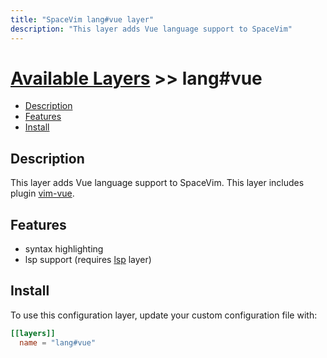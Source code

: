```yaml
---
title: "SpaceVim lang#vue layer"
description: "This layer adds Vue language support to SpaceVim"
---
```


# [Available Layers](../../) >> lang#vue

<!-- vim-markdown-toc GFM -->

- [Description](#description)
- [Features](#features)
- [Install](#install)

<!-- vim-markdown-toc -->

## Description

This layer adds Vue language support to SpaceVim. This layer includes plugin [vim-vue](https://github.com/posva/vim-vue).

## Features

- syntax highlighting
- lsp support (requires [lsp](https://spacevim.org/layers/language-server-protocol/) layer)

## Install

To use this configuration layer, update your custom configuration file with:

```toml
[[layers]]
  name = "lang#vue"
```
